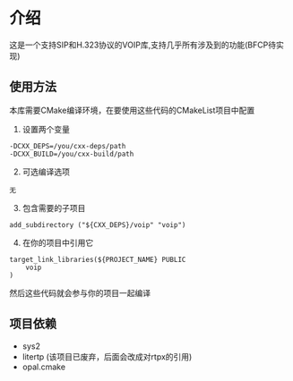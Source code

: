 # 介绍
这是一个支持SIP和H.323协议的VOIP库,支持几乎所有涉及到的功能(BFCP待实现)

## 使用方法
本库需要CMake编译环境，在要使用这些代码的CMakeList项目中配置
1. 设置两个变量
```
-DCXX_DEPS=/you/cxx-deps/path
-DCXX_BUILD=/you/cxx-build/path
```
2. 可选编译选项
```
无
```
3. 包含需要的子项目
```
add_subdirectory ("${CXX_DEPS}/voip" "voip")
```

4. 在你的项目中引用它
```
target_link_libraries(${PROJECT_NAME} PUBLIC
	voip
)
```
然后这些代码就会参与你的项目一起编译


## 项目依赖
- sys2
- litertp (该项目已废弃，后面会改成对rtpx的引用)
- opal.cmake